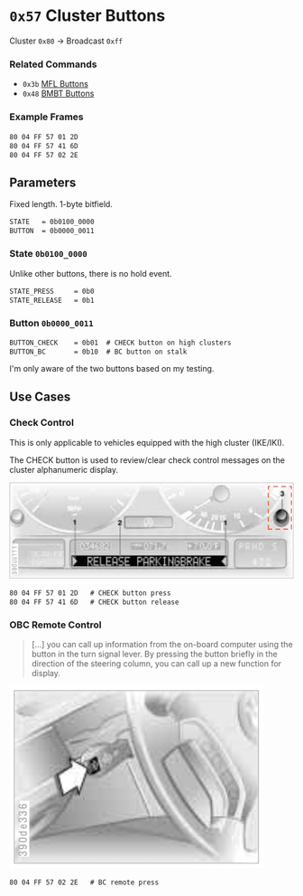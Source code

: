 # `0x57` Cluster Buttons

Cluster `0x80` → Broadcast `0xff`

### Related Commands

- `0x3b` [MFL Buttons](../mfl/3b.md)
- `0x48` [BMBT Buttons](../bmbt/48.md)

### Example Frames

    80 04 FF 57 01 2D
    80 04 FF 57 41 6D
    80 04 FF 57 02 2E

## Parameters

Fixed length. 1-byte bitfield.

    STATE   = 0b0100_0000
    BUTTON  = 0b0000_0011

### State `0b0100_0000`

Unlike other buttons, there is no hold event.

    STATE_PRESS     = 0b0
    STATE_RELEASE   = 0b1

### Button `0b0000_0011`

    BUTTON_CHECK    = 0b01  # CHECK button on high clusters
    BUTTON_BC       = 0b10  # BC button on stalk

I'm only aware of the two buttons based on my testing.

## Use Cases

### Check Control

This is only applicable to vehicles equipped with the high cluster (IKE/IKI).

The CHECK button is used to review/clear check control messages on the cluster alphanumeric display.

![CHECK Button](57/check_button.jpg)

    80 04 FF 57 01 2D   # CHECK button press
    80 04 FF 57 41 6D   # CHECK button release

### OBC Remote Control

> [...] you can call up information from the on-board computer using the button in the turn signal lever. By pressing the button briefly in the direction of the steering column, you can call up a new function for display.

![BC Button](57/bc_button.jpg)

    80 04 FF 57 02 2E   # BC remote press